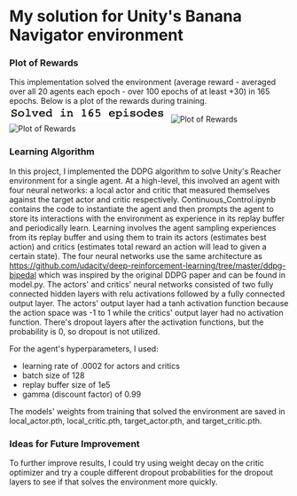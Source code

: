 # My solution for Unity's Banana Navigator environment

### Plot of Rewards
This implementation solved the environment (average reward - averaged over all 20 agents each epoch - over 100 epochs of at least +30) in 165 epochs. Below is a plot of the rewards during training. 
![Solved in 165 epochs](https://github.com/k-staple/deep-reinforcement-learning/blob/update_report/p2_continuous-control/Num_Epochs_Solved_In.PNG "Plot of Rewards")
![Plot of Rewards](https://github.com/k-staple/deep-reinforcement-learning/blob/update_report/p2_continuous-control/Plot_of_Rewards.PNG "Plot of Rewards")
![Plot of Rewards](https://github.com/k-staple/deep-reinforcement-learning/blob/update_report/p2_continuous-control/Averaged_Plot_of_Rewards.PNG "Plot of Rewards")

### Learning Algorithm
In this project, I implemented the DDPG algorithm to solve Unity's Reacher environment for a single agent. At a high-level, this involved an agent with four neural networks: a local actor and critic that measured themselves against the target actor and critic respectively. Continuous_Control.ipynb contains the code to instantiate the agent and then prompts the agent to store its interactions with the environment as experience in its replay buffer and periodically learn. Learning involves the agent sampling experiences from its replay buffer and using them to train its actors (estimates best action) and critics (estimates total reward an action will lead to given a certain state). 
The four neural networks use the same architecture as https://github.com/udacity/deep-reinforcement-learning/tree/master/ddpg-bipedal which was inspired by the original DDPG paper and can be found in model.py. 
The actors' and critics' neural networks consisted of two fully connected hidden layers with relu activations followed by a fully connected output layer. The actors' output layer had a tanh activation function because the action space was -1 to 1 while the critics' output layer had no activation function. There's dropout layers after the activation functions, but the probability is 0, so dropout is not utilized.

For the agent's hyperparameters, I used: 
- learning rate of .0002 for actors and critics
- batch size of 128
- replay buffer size of 1e5
- gamma (discount factor) of 0.99

The models' weights from training that solved the environment are saved in local_actor.pth, local_critic.pth, target_actor.pth, and target_critic.pth.

### Ideas for Future Improvement
To further improve results, I could try using weight decay on the critic optimizer and try a couple different dropout probabilities for the dropout layers to see if that solves the environment more quickly. 
